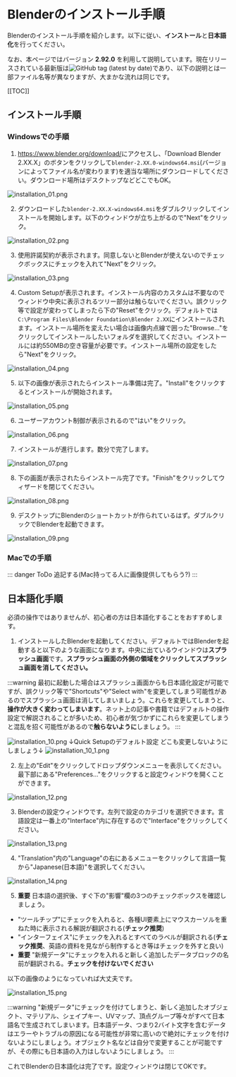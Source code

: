 # Blenderのインストール手順

Blenderのインストール手順を紹介します。以下に従い、**インストール**と**日本語化**を行ってください。

なお、本ページではバージョン **2.92.0** を利用して説明しています。現在リリースされている最新版は![GitHub tag (latest by date)](https://img.shields.io/github/v/tag/blender/blender?color=%23e87d0d&label=%20)であり、以下の説明とは一部ファイル名等が異なりますが、大まかな流れは同じです。

[[TOC]]

## インストール手順

### Windowsでの手順

1. <https://www.blender.org/download/>にアクセスし、「Download Blender 2.XX.X」のボタンをクリックして`blender-2.XX.0-windows64.msi`(バージョンによってファイル名が変わります)を適当な場所にダウンロードしてください。ダウンロード場所はデスクトップなどどこでもOK。

![installation_01.png](/modeling-trial/images/installation/installation_01.png)

2. ダウンロードした`blender-2.XX.X-windows64.msi`をダブルクリックしてインストールを開始します。以下のウィンドウが立ち上がるので"Next"をクリック。

![installation_02.png](/modeling-trial/images/installation/installation_02.png)

3. 使用許諾契約が表示されます。同意しないとBlenderが使えないのでチェックボックスにチェックを入れて"Next"をクリック。

![installation_03.png](/modeling-trial/images/installation/installation_03.png)

4. Custom Setupが表示されます。インストール内容のカスタムは不要なのでウィンドウ中央に表示されるツリー部分は触らないでください。誤クリック等で設定が変わってしまったら下の"Reset"をクリック。デフォルトでは`C:\Program Files\Blender Foundation\Blender 2.XX`にインストールされます。インストール場所を変えたい場合は画像内点線で囲った"Browse..."をクリックしてインストールしたいフォルダを選択してください。インストールには約550MBの空き容量が必要です。インストール場所の設定をしたら"Next"をクリック。

![installation_04.png](/modeling-trial/images/installation/installation_04.png)

5. 以下の画像が表示されたらインストール準備は完了。"Install"をクリックするとインストールが開始されます。

![installation_05.png](/modeling-trial/images/installation/installation_05.png)

6. ユーザーアカウント制御が表示されるので"はい"をクリック。

![installation_06.png](/modeling-trial/images/installation/installation_06.png)

7. インストールが進行します。数分で完了します。

![installation_07.png](/modeling-trial/images/installation/installation_07.png)

8. 下の画面が表示されたらインストール完了です。"Finish"をクリックしてウィザードを閉じてください。

![installation_08.png](/modeling-trial/images/installation/installation_08.png)

9. デスクトップにBlenderのショートカットが作られているはず。ダブルクリックでBlenderを起動できます。

![installation_09.png](/modeling-trial/images/installation/installation_09.png)

### Macでの手順

::: danger ToDo
追記する(Mac持ってる人に画像提供してもらう?)
:::

## 日本語化手順

必須の操作ではありませんが、初心者の方は日本語化することをおすすめします。

1. インストールしたBlenderを起動してください。デフォルトではBlenderを起動すると以下のような画面になります。中央に出ているウインドウは**スプラッシュ画面**です。**スプラッシュ画面の外側の領域をクリックしてスプラッシュ画面を消してください。**

  :::warning
  最初に起動した場合はスプラッシュ画面からも日本語化設定が可能ですが、誤クリック等で"Shortcuts"や"Select with"を変更してしまう可能性があるのでスプラッシュ画面は消してしまいましょう。これらを変更してしまうと、**操作が大きく変わってしまいます**。ネット上の記事や書籍ではデフォルトの操作設定で解説されることが多いため、初心者が気づかずにこれらを変更してしまうと混乱を招く可能性があるので**触らないように**しましょう。
  :::

  ![installation_10.png](/modeling-trial/images/installation/installation_10.png)
  ↓Quick Setupのデフォルト設定 どこも変更しないようにしましょう↓
  ![installation_10_1.png](/modeling-trial/images/installation/installation_10_1.png)

2. 左上の"Edit"をクリックしてドロップダウンメニューを表示してください。最下部にある"Preferences..."をクリックすると設定ウィンドウを開くことができます。

![installation_12.png](/modeling-trial/images/installation/installation_12.png)

3. Blenderの設定ウィンドウです。左列で設定のカテゴリを選択できます。言語設定は一番上の"Interface"内に存在するので"Interface"をクリックしてください。

![installation_13.png](/modeling-trial/images/installation/installation_13.png)

4. "Translation"内の"Language"の右にあるメニューをクリックして言語一覧から"Japanese(日本語)"を選択してください。

![installation_14.png](/modeling-trial/images/installation/installation_14.png)

5. **重要** 日本語の選択後、すぐ下の"影響"欄の3つのチェックボックスを確認しましょう。

- "ツールチップ"にチェックを入れると、各種UI要素上にマウスカーソルを重ねた時に表示される解説が翻訳される(**チェック推奨**)
- "インターフェイス"にチェックを入れるとすべてのラベルが翻訳される(**チェック推奨**、英語の資料を見ながら制作するとき等はチェックを外すと良い)
- **重要** "新規データ"にチェックを入れると新しく追加したデータブロックの名前が翻訳される。**チェックを付けないでください**

以下の画像のようになっていれば大丈夫です。

![installation_15.png](/modeling-trial/images/installation/installation_15.png)

:::warning
"新規データ"にチェックを付けてしまうと、新しく追加したオブジェクト、マテリアル、シェイプキー、UVマップ、頂点グループ等々がすべて日本語名で生成されてしまいます。日本語データ、つまり2バイト文字を含むデータはエラーやトラブルの原因になる可能性が非常に高いので絶対にチェックを付けないようにしましょう。オブジェクト名などは自分で変更することが可能ですが、その際にも日本語の入力はしないようにしましょう。
:::

これでBlenderの日本語化は完了です。設定ウィンドウは閉じてOKです。
